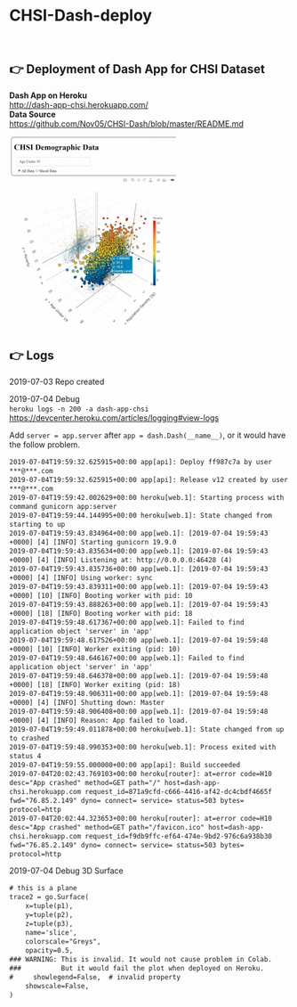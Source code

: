 # CHSI-Dash-deploy

<br>

## :point_right: Deployment of Dash App for CHSI Dataset  

**Dash App on Heroku**  
http://dash-app-chsi.herokuapp.com/  
**Data Source**  
https://github.com/Nov05/CHSI-Dash/blob/master/README.md

<img src="https://github.com/Nov05/CHSI-Dash/blob/master/pictures/ezgif.com-optimize.gif?raw=true" width=300>  

<br>

## :point_right: Logs

2019-07-03 Repo created
  
2019-07-04 Debug  
`heroku logs -n 200 -a dash-app-chsi`  
https://devcenter.heroku.com/articles/logging#view-logs    

Add `server = app.server` after `app = dash.Dash(__name__)`, or it would have the follow problem.  
```
2019-07-04T19:59:32.625915+00:00 app[api]: Deploy ff987c7a by user ***@***.com
2019-07-04T19:59:32.625915+00:00 app[api]: Release v12 created by user ***@***.com
2019-07-04T19:59:42.002629+00:00 heroku[web.1]: Starting process with command gunicorn app:server
2019-07-04T19:59:44.144995+00:00 heroku[web.1]: State changed from starting to up
2019-07-04T19:59:43.834964+00:00 app[web.1]: [2019-07-04 19:59:43 +0000] [4] [INFO] Starting gunicorn 19.9.0
2019-07-04T19:59:43.835634+00:00 app[web.1]: [2019-07-04 19:59:43 +0000] [4] [INFO] Listening at: http://0.0.0.0:46428 (4)
2019-07-04T19:59:43.835736+00:00 app[web.1]: [2019-07-04 19:59:43 +0000] [4] [INFO] Using worker: sync
2019-07-04T19:59:43.839311+00:00 app[web.1]: [2019-07-04 19:59:43 +0000] [10] [INFO] Booting worker with pid: 10
2019-07-04T19:59:43.888263+00:00 app[web.1]: [2019-07-04 19:59:43 +0000] [18] [INFO] Booting worker with pid: 18
2019-07-04T19:59:48.617367+00:00 app[web.1]: Failed to find application object 'server' in 'app'
2019-07-04T19:59:48.617526+00:00 app[web.1]: [2019-07-04 19:59:48 +0000] [10] [INFO] Worker exiting (pid: 10)
2019-07-04T19:59:48.646167+00:00 app[web.1]: Failed to find application object 'server' in 'app'
2019-07-04T19:59:48.646378+00:00 app[web.1]: [2019-07-04 19:59:48 +0000] [18] [INFO] Worker exiting (pid: 18)
2019-07-04T19:59:48.906311+00:00 app[web.1]: [2019-07-04 19:59:48 +0000] [4] [INFO] Shutting down: Master
2019-07-04T19:59:48.906408+00:00 app[web.1]: [2019-07-04 19:59:48 +0000] [4] [INFO] Reason: App failed to load.
2019-07-04T19:59:49.011878+00:00 heroku[web.1]: State changed from up to crashed
2019-07-04T19:59:48.990353+00:00 heroku[web.1]: Process exited with status 4
2019-07-04T19:59:55.000000+00:00 app[api]: Build succeeded
2019-07-04T20:02:43.769103+00:00 heroku[router]: at=error code=H10 desc="App crashed" method=GET path="/" host=dash-app-chsi.herokuapp.com request_id=871a9cfd-c666-4416-af42-dc4cbdf4665f fwd="76.85.2.149" dyno= connect= service= status=503 bytes= protocol=http
2019-07-04T20:02:44.323653+00:00 heroku[router]: at=error code=H10 desc="App crashed" method=GET path="/favicon.ico" host=dash-app-chsi.herokuapp.com request_id=f9db9ffc-ef64-474e-9bd2-976c6a938b30 fwd="76.85.2.149" dyno= connect= service= status=503 bytes= protocol=http
```

2019-07-04 Debug 3D Surface
```
# this is a plane
trace2 = go.Surface(
    x=tuple(p1),
    y=tuple(p2),
    z=tuple(p3),
    name='slice',
    colorscale="Greys",
    opacity=0.5,
### WARNING: This is invalid. It would not cause problem in Colab.
###          But it would fail the plot when deployed on Heroku.
#     showlegend=False,  # invalid property
    showscale=False,
)
```
